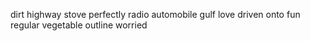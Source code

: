 dirt highway stove perfectly radio automobile gulf love driven onto fun regular vegetable outline worried